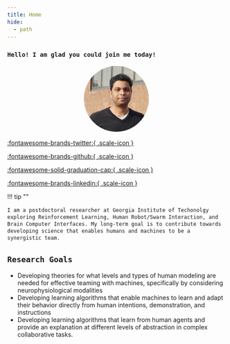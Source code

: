 ```yaml
---
title: Home
hide:
  - path
---
```


### `Hello! I am glad you could join me today!`


<p align="center">
  <img class="circular-image" src="./avatar.jpg" width="150" style="border-radius:50%"/>
</p>

<p align="center" markdown>

[:fontawesome-brands-twitter:{ .scale-icon }](https://twitter.com/HemuManju)

[:fontawesome-brands-github:{ .scale-icon }](https://github.com/HemuManju)

[:fontawesome-solid-graduation-cap:{ .scale-icon }](https://scholar.google.com/citations?user=V4zaTKIAAAAJ&hl=en&oi=ao)

[:fontawesome-brands-linkedin:{ .scale-icon }](https://www.linkedin.com/in/hemanth-manjunatha-73464059/)
</p>

!!! tip ""

    I am a postdoctoral researcher at Georgia Institute of Techonolgy exploring Reinforcement Learning, Human Robot/Swarm Interaction, and Brain Computer Interfaces. My long-term goal is to contribute towards developing science that enables humans and machines to be a synergistic team.

## `Research Goals`

- Developing theories for what levels and types of human modeling are needed for effective teaming with machines, specifically by considering neurophysiological modalities
- Developing learning algorithms that enable machines to learn and adapt their behavior directly from human intentions, demonstration, and instructions
- Developing learning algorithms that learn from human agents and provide an explanation at different levels of abstraction in complex collaborative tasks.